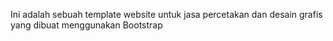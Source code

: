 Ini adalah sebuah template website untuk jasa percetakan dan desain grafis yang dibuat menggunakan Bootstrap
